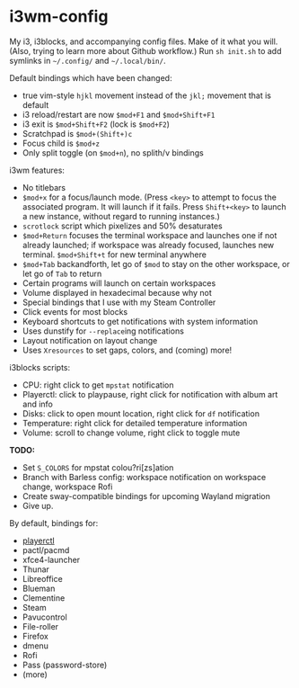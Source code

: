 # i3wm-config
My i3, i3blocks, and accompanying config files.  Make of it what you will. (Also, trying to learn
more about Github workflow.)  Run `sh init.sh` to add symlinks in `~/.config/` and `~/.local/bin/`.

Default bindings which have been changed:
* true vim-style `hjkl` movement instead of the `jkl;` movement that is default
* i3 reload/restart are now `$mod+F1` and `$mod+Shift+F1`
* i3 exit is `$mod+Shift+F2` (lock is `$mod+F2`)
* Scratchpad is `$mod+(Shift+)c`
* Focus child is `$mod+z`
* Only split toggle (on `$mod+n`), no splith/v bindings

i3wm features:
* No titlebars
* `$mod+x` for a focus/launch mode. (Press `<key>` to attempt to focus the associated program.  It will launch if it fails. Press `Shift+<key>` to launch a new instance, without regard to running instances.)
* `scrotlock` script which pixelizes and 50% desaturates
* `$mod+Return` focuses the terminal workspace and launches one if not already launched; if workspace was already focused, launches new terminal. `$mod+Shift+t` for new terminal anywhere
* `$mod+Tab` backandforth, let go of `$mod` to stay on the other workspace, or let go of `Tab` to return
* Certain programs will launch on certain workspaces
* Volume displayed in hexadecimal because why not
* Special bindings that I use with my Steam Controller
* Click events for most blocks
* Keyboard shortcuts to get notifications with system information
* Uses dunstify for `--replace`ing notifications
* Layout notification on layout change
* Uses `Xresources` to set gaps, colors, and (coming) more!

i3blocks scripts:
* CPU: right click to get `mpstat` notification
* Playerctl: click to playpause, right click for notification with album art and info
* Disks: click to open mount location, right click for `df` notification
* Temperature: right click for detailed temperature information
* Volume: scroll to change volume, right click to toggle mute


**TODO:**
* Set `S_COLORS` for mpstat colou?ri\[zs\]ation
* Branch with Barless config: workspace notification on workspace change, workspace Rofi
* Create sway-compatible bindings for upcoming Wayland migration
* Give up.

By default, bindings for:
* [playerctl](https://github.com/acrisci/playerctl)
* pactl/pacmd
* xfce4-launcher
* Thunar
* Libreoffice
* Blueman
* Clementine
* Steam
* Pavucontrol
* File-roller
* Firefox
* dmenu
* Rofi
* Pass (password-store)
* (more)
